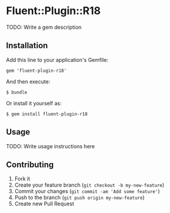 # Fluent::Plugin::R18

TODO: Write a gem description

## Installation

Add this line to your application's Gemfile:

    gem 'fluent-plugin-r18'

And then execute:

    $ bundle

Or install it yourself as:

    $ gem install fluent-plugin-r18

## Usage

TODO: Write usage instructions here

## Contributing

1. Fork it
2. Create your feature branch (`git checkout -b my-new-feature`)
3. Commit your changes (`git commit -am 'Add some feature'`)
4. Push to the branch (`git push origin my-new-feature`)
5. Create new Pull Request

